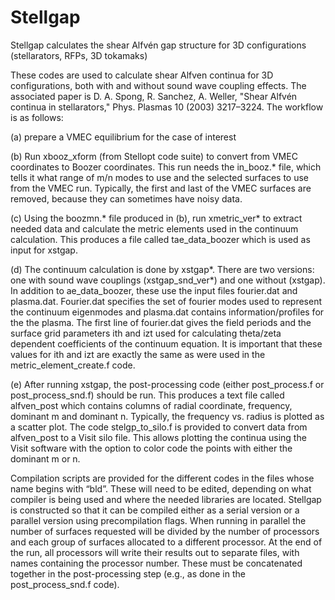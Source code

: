# Stellgap
Stellgap calculates the shear Alfvén gap structure for 3D configurations (stellarators, RFPs, 3D tokamaks)

These codes are used to calculate shear Alfven continua for 3D configurations, both with and without sound wave coupling effects. The associated paper is D. A. Spong, R. Sanchez, A. Weller, "Shear Alfvén continua in stellarators," Phys. Plasmas 10 (2003) 3217–3224.
The workflow is as follows:

(a) prepare a VMEC equilibrium for the case of interest

(b) Run xbooz_xform (from Stellopt code suite) to convert from VMEC coordinates to Boozer coordinates. This run needs the in_booz.* file, which tells it what range of m/n modes to use and the selected surfaces to use from the VMEC run. Typically, the first and last of the VMEC surfaces are removed, because they can sometimes have noisy data.

(c) Using the boozmn.* file produced in (b), run xmetric_ver* to extract needed data and calculate the metric elements used in the continuum calculation. This produces a file called tae_data_boozer which is used as input for xstgap.

(d) The continuum calculation is done by xstgap*. There are two versions: one with sound wave couplings (xstgap_snd_ver*) and one without (xstgap). In addition to ae_data_boozer, these use the input files fourier.dat and plasma.dat. Fourier.dat specifies the set of fourier modes used to represent the continuum eigenmodes and plasma.dat contains information/profiles for the the plasma. The first line of fourier.dat gives the field periods and the surface grid parameters ith and izt used for calculating theta/zeta dependent coefficients of the continuum equation. It is important that these values for ith and izt are exactly the same as were used in the metric_element_create.f code.

(e) After running xstgap, the post-processing code (either post_process.f or post_process_snd.f) should be run. This produces a text file called alfven_post which contains columns of radial coordinate, frequency, dominant m and dominant n. Typically, the frequency vs. radius is plotted as a scatter plot. The code stelgp_to_silo.f is provided to convert data from alfven_post to a Visit silo file. This allows plotting the continua using the Visit software with the option to color code the points with either the dominant m or n.


Compilation scripts are provided for the different codes in the files whose name begins with “bld”. These will need to be edited, depending on what compiler is being used and where the needed libraries are located. Stellgap is constructed so that it can be compiled either as a serial version or a parallel version using precompilation flags. When running in parallel the number of surfaces requested will be divided by the number of processors and each group of surfaces allocated to a different processor. At the end of the run, all processors will write their results out to separate files, with names containing the processor number. These must be concatenated together in the post-processing step (e.g., as done in the post_process_snd.f code).

